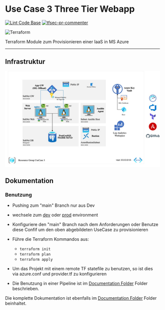 # Use Case 3 Three Tier Webapp

[![Lint Code Base](https://github.kyndryl.net/Cloud-Germany/UIT-3-Tier-Webapp/actions/workflows/linter.yml/badge.svg)](https://github.kyndryl.net/Cloud-Germany/UIT-3-Tier-Webapp/actions/workflows/linter.yml)
[![tfsec-pr-commenter](https://github.kyndryl.net/Cloud-Germany/UIT-3-Tier-Webapp/actions/workflows/tfsec_pr_commenter.yml/badge.svg)](https://github.kyndryl.net/Cloud-Germany/UIT-3-Tier-Webapp/actions/workflows/tfsec_pr_commenter.yml)

![Terraform](https://img.shields.io/badge/terraform-%235835CC.svg?style=for-the-badge&logo=terraform&logoColor=white)

Terraform Module zum Provisionieren einer IaaS in MS Azure

---

## Infrastruktur

![Architecture Overview](Documentation/images/UC3-Architecture.jpg?raw=true "Architecture Overview")

## Dokumentation

### Benutzung

- Pushing zum "main" Branch nur aus Dev
- wechsele zum [dev](Terraform/stage/dev) oder [prod](Terraform/stage/prod) environment
- Konfiguriere den "main" Branch nach dem Anforderungen oder Benutze diese Confif um den oben abgebildeten UseCase zu provisionieren
- Führe die Terraform Kommandos aus:
  - `terraform init`
  - `terraform plan`
  - `terraform apply`

- Um das Projekt mit einem remote TF statefile zu benutzen, so ist dies via azure.conf und provider.tf zu konfigurieren
- Die Benutzung in einer Pipeline ist im [Documentation Folder](/Documentation) Folder beschrieben.

Die komplette Dokumentation ist ebenfalls im [Documentation Folder](/Documentation) Folder beinhaltet.

